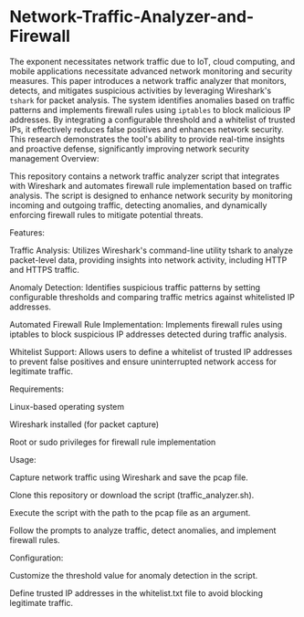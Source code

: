 # Network-Traffic-Analyzer-and-Firewall
The exponent necessitates network traffic due to IoT, cloud computing, and
mobile applications necessitate advanced network monitoring and security
measures. This paper introduces a network traffic analyzer that monitors, detects,
and mitigates suspicious activities by leveraging Wireshark's `tshark` for packet
analysis. The system identifies anomalies based on traffic patterns and implements
firewall rules using `iptables` to block malicious IP addresses. By integrating a
configurable threshold and a whitelist of trusted IPs, it effectively reduces false
positives and enhances network security. This research demonstrates the tool's
ability to provide real-time insights and proactive defense, significantly improving
network security management
Overview:

This repository contains a network traffic analyzer script that integrates with Wireshark and automates firewall rule implementation based on traffic analysis. The script is designed to enhance network security by monitoring incoming and outgoing traffic, detecting anomalies, and dynamically enforcing firewall rules to mitigate potential threats.


Features:

Traffic Analysis: Utilizes Wireshark's command-line utility tshark to analyze packet-level data, providing insights into network activity, including HTTP and HTTPS traffic.

Anomaly Detection: Identifies suspicious traffic patterns by setting configurable thresholds and comparing traffic metrics against whitelisted IP addresses.

Automated Firewall Rule Implementation: Implements firewall rules using iptables to block suspicious IP addresses detected during traffic analysis.

Whitelist Support: Allows users to define a whitelist of trusted IP addresses to prevent false positives and ensure uninterrupted network access for legitimate traffic.


Requirements:

Linux-based operating system

Wireshark installed (for packet capture)

Root or sudo privileges for firewall rule implementation


Usage:

Capture network traffic using Wireshark and save the pcap file.

Clone this repository or download the script (traffic_analyzer.sh).

Execute the script with the path to the pcap file as an argument.

Follow the prompts to analyze traffic, detect anomalies, and implement firewall rules.


Configuration:

Customize the threshold value for anomaly detection in the script.

Define trusted IP addresses in the whitelist.txt file to avoid blocking legitimate traffic.
